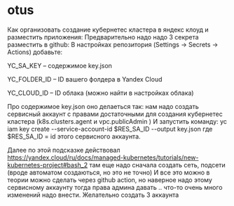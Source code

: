 # otus

Как организовать создание кубернетес кластера в яндекс клоуд и разместить приложения:
Предварительно надо надо 3 секрета разместить в github:
В настройках репозитория (Settings → Secrets → Actions) добавьте:

YC_SA_KEY – содержимое key.json

YC_FOLDER_ID – ID вашего фолдера в Yandex Cloud

YC_CLOUD_ID – ID облака (можно найти в настройках облака)

Про содержимое key.json оно делаеться так:
нам надо создать сервисный аккаунт с правами достаточными для создания кубернетес кластера (k8s.clusters.agent и vpc.publicAdmin
)
И запустить команду:
yc iam key create --service-account-id $RES_SA_ID --output key.json
где $RES_SA_ID = id этого сервисного аккаунта.

Далее по этой подсказке действовал
https://yandex.cloud/ru/docs/managed-kubernetes/tutorials/new-kubernetes-project#bash_2
там еще надо сначала создать сеть, подсети (вроде автоматом создаються, но это не точно)
 И все это можно в теории можно сделать через github action, но наверное надо этому сервисному аккаунту тогда права админа давать .. что-то очень много изменений надо внести.
Желательно создать 3 аккаунта
